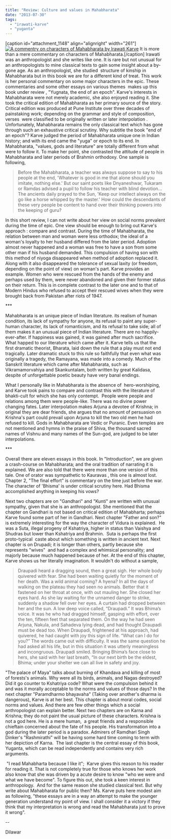 ```yaml
---
title: "Review: Culture and values in Mahabharata"
date: "2013-07-30"
tags: 
  - "irawati-karve"
  - "yuganta"
---
```


\[caption id="attachment\_1148" align="alignright" width="261"\][![A commentry on characters of Mahabharata by Irawati Karve](images/2939567.jpg)](https://dilawars.me/wp-content/uploads/2013/08/2939567.jpg) It is more than a mere commentary on characters of Mahabharata.\[/caption\] Irawati was an anthropologist and she writes like one. It is rare but not unusual for an anthropologists to mine classical texts to gain some insight about a by-gone age. As an anthropologist, she studied  structure of kinship in Mahabharata but in this book we are for a different kind of treat. This work is her personal commentary on some major characters in the epic. These commentaries and some other essays on various themes  makes up this book under review , "Yugnata, the end of an epoch".  Karve's interests in Mahabharata were not merely academic, she also enjoyed reading it. She took the critical edition of Mahabharata as her primary source of the story. Critical edition was produced at Pune Institute over three decades of painstaking work; depending on the grammar and style of composition, verses  were classified to be originally written or later interpolation . Unfortunately, Mahabharata remains the only classical text which has gone through such an exhaustive critical scrutiny. Why subtitle the book "end of an epoch"? Karve judged the period of Mahabharata unique one in Indian history; and with its end came the "yuga" or epoch to its end. In Mahabharata, "values, gods and literature" are totally different from what were to follow it. To make her point, she contrasted the attitude of people in Mahabharata and later periods of Brahmin orthodoxy. One sample is following,

> Before the Mahabharata, a teacher was always suppose to say to his people at the end, 'Whatever is good in me that alone should you imitate, nothing else.' But our saint poets like Dnyaneshwar, Tukaram or Ramdas advised a pupil to follow his teacher with blind devotion... The ancients daily prayed to the Sun, 'Keep our intellect always on the go like a horse whipped by the master.' How could the descendants of these very people be content to hand over their thinking powers into the keeping of guru?

In this short review, I can not write about her view on social norms prevalent during the time of epic. One view should be enough to bring out Karve's approach : compare and contrast. During the time of Mahabharata, the relation between man and woman were less orthodox; the ideal of a woman's loyalty to her husband differed from the later period. Adoption almost never happened and a woman was free to have a son from some other man if his husband demanded. This compulsion of having son with this method of niyoga disappeared when method of adoption replaced it. Along with it also disappeared the tolerance of sexual laxity (or freedom, depending on the point of view) on woman's part. Karve provides an example. Women who were rescued from the hands of the enemy and perhaps used by them, were never abandoned and given their former status on their return. This is in complete contrast to the later one and to that of Modern Hindus who refused to accept their rescued wives when they were brought back from Pakistan after riots of 1947.

\*\*\*

Mahabharata is an unique piece of Indian literature. its realism of human condition, its lack of sympathy for anyone, its refusal to paint any super-human character, its lack of romanticism, and its refusal to take side; all of them makes it an unusual piece of Indian literature. There are no happily-ever-after. If happiness was gained, it was gained after much sacrifice. What happed to our literature which came after it. Karve tells us that the first dramatic theorist, Bharata, laid down the rule that a play must not end tragically. Later dramatic stuck to this rule so faithfully that even what was originally a tragedy, the Ramayana, was made into a comedy. Much of the Sanskrit literature which came after Mahabharata, such as Vikramamorvahiya and Skankuntalam, both written by great Kalidasa, despite of unforgettable poetic beauty have very banal endings.

What I personally like in Mahabharata is the absence of  hero-worshiping, and Karve took pains to compare and contrast this with the literature of bhakti-cult for which she has only contempt.  People were people and relations among them were people-like. There was no divine power changing fates. Later interpolation makes Arjuna a devotee of Krishna; in original they are dear friends, she argues that no amount of persuasion on Krishna's part could prevail upon Arjuna to kill the two old men he had refused to kill. Gods in Mahabharata are Vedic or Puranic. Even temples are not mentioned and hymns in the praise of Shiva, the thousand sacred names of Vishnu and many names of the Sun-god, are judged to be later interpolations.

\*\*\*

Overall there are eleven essays in this book. In "Introduction", we are given a crash-course on Mahabharata; and the oral tradition of narrating it is explained. We are also told that there were more than one version of this tale. One of orator was sympathetic to Kauravas , this one is almost lost. Chapter 2, "The final effort" is commentary on the time just before the war. The character of 'Bhisma' is under critical scrutiny here. Had Bhisma accomplished anything in keeping his vows?

Next two chapters are on "Gandhari" and "Kunti" are written with unusual sympathy, given that she is an anthropologist. She mentioned that the chapter on Gandhari is not based on critical edition of Mahabharta; perhaps Karve found some part of her in Gandhari. Next chapter "Father and son?" is extremely interesting for the way the character of Vidura is explained.  He was a Suta, illegal progeny of Kshatriya, higher in status than Vaishya and Shudras but lower than Kshatriya and Brahmin.  Suta is perhaps the first proto-typical  caste about which something is written in ancient text. Next chapter is on Drupadi; it is longer than others, partly because she represents "wives"  and had a complex and whimsical personality; and majorly because much happened because of her. At the end of this chapter, Karve shows us her literally imagination. It wouldn't do without a sample,

> Draupadi heard a dragging sound, then a great sigh. Her whole body quivered with fear. She had been waiting quietly for the moment of her death. Was a wild animal coming? A hyena? In all the days of walking on the plateau they had seen no animals. Better that it fastened on her throat at once, with out mauling her. She closed her eyes hard. As she lay waiting for the unnamed danger to strike, suddenly a shadow fell over her eyes. A curtain had dropped between her and the sun. A low deep voice called, “Draupadi.” It was Bhima’s voice. It was he who had dragged himself, gasping with effort, over the ten, fifteen feet that separated them. On the way he had seen Arjuna, Nakula, and Sahadeva lying dead, and had thought Draupadi must be dead too. When Draupadi, frightened at his approach, had quivered, he had caught with joy this sign of life. “What can I do for you?” The words came out with difficulty. It was the same question he had asked all his life, but in this situation it was utterly meaningless and incongruous. Draupadi smiled. Bringing Bhima’s face close to hers, she said with her last breath, “In our next birth be the eldest, Bhima; under your shelter we can all live in safety and joy.

"The palace of Maya" talks about burning of Khandava and killing of most of forests's animals. Why were all its birds, animals, and Nagas destroyed? Did it go counter to Kshatriya code? What were the compulsion behind it and was it morally acceptable to the norms and values of those days? In the next chapter "Paramdharmo bhayavaha" (Taking over another's dharma is dangerous), Karve is at her best. This chapter is about moral codes, social norms and values. And there are few other things which a social anthropologist can explain better. Next two chapters are on Karna and Krishna; they do not paint the usual picture of these characters. Krishna is not a god here. He is a mere human,  a great friends and a responsible chieftain concerned about the fate of his people. His transformation into a god during the later period is a paradox. Admirers of Ramdhari Singh Dinker's "Rashmirathi" will be having some hard time coming to term with her depiction of Karna.  The last chapter is the central essay of this book, Yuganta, which can be read independently and contains very rich arguments.

 "I read Mahabharta because I like it";  Karve gives this reason to his reader for reading it. That is not completely true for those who knows her work also know that she was driven by a acute desire to know "who we were and what we have become". To figure this out, she took a keen interest in anthropology.  And for the same reason she studied classical text. But why write about Mahabharata for public then? Ms. Karve puts here modest aim as following, "these essays are in a way an attempt to make the younger generation understand my point of view. I shall consider it a victory if they think that my interpretation is wrong and read the Mahabharata just to prove it wrong".

\--

Dilawar

